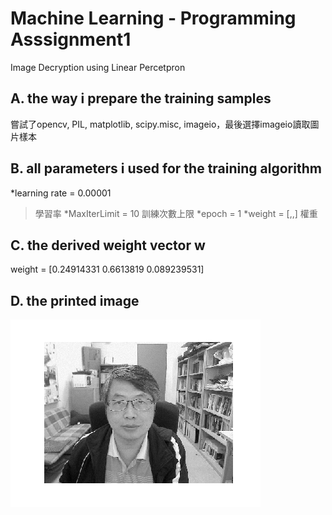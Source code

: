 # Machine Learning - Programming Asssignment1
Image Decryption using Linear Percetpron
## A. the way i prepare the training samples
嘗試了opencv, PIL, matplotlib, scipy.misc, imageio，最後選擇imageio讀取圖片樣本
## B. all parameters i used for the training algorithm
*learning rate = 0.00001
>學習率
*MaxIterLimit = 10
>訓練次數上限
*epoch = 1
*weight = [,,]
>權重
## C. the derived weight vector w
weight = [0.24914331 0.6613819 0.089239531]
## D. the printed image
![answer](https://github.com/LWC1024/ML2018_410421227/blob/master/Image_and_ImageData/answer.png)
